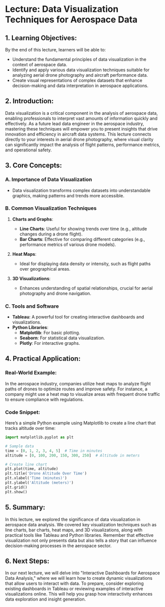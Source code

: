 # Lecture: Data Visualization Techniques for Aerospace Data

## 1. Learning Objectives:
By the end of this lecture, learners will be able to:
- Understand the fundamental principles of data visualization in the context of aerospace data.
- Identify and apply various data visualization techniques suitable for analyzing aerial drone photography and aircraft performance data.
- Create visual representations of complex datasets that enhance decision-making and data interpretation in aerospace applications.

## 2. Introduction:
Data visualization is a critical component in the analysis of aerospace data, enabling professionals to interpret vast amounts of information quickly and effectively. As a future lead data engineer in the aerospace industry, mastering these techniques will empower you to present insights that drive innovation and efficiency in aircraft data systems. This lecture connects directly to your interests in aerial drone photography, where visual clarity can significantly impact the analysis of flight patterns, performance metrics, and operational safety.

## 3. Core Concepts:
### A. Importance of Data Visualization
- Data visualization transforms complex datasets into understandable graphics, making patterns and trends more accessible.
  
### B. Common Visualization Techniques
1. **Charts and Graphs**:
   - **Line Charts**: Useful for showing trends over time (e.g., altitude changes during a drone flight).
   - **Bar Charts**: Effective for comparing different categories (e.g., performance metrics of various drone models).

2. **Heat Maps**:
   - Ideal for displaying data density or intensity, such as flight paths over geographical areas.

3. **3D Visualizations**:
   - Enhances understanding of spatial relationships, crucial for aerial photography and drone navigation.

### C. Tools and Software
- **Tableau**: A powerful tool for creating interactive dashboards and visualizations.
- **Python Libraries**: 
  - **Matplotlib**: For basic plotting.
  - **Seaborn**: For statistical data visualization.
  - **Plotly**: For interactive graphs.

## 4. Practical Application:
### Real-World Example:
In the aerospace industry, companies utilize heat maps to analyze flight paths of drones to optimize routes and improve safety. For instance, a company might use a heat map to visualize areas with frequent drone traffic to ensure compliance with regulations.

### Code Snippet:
Here’s a simple Python example using Matplotlib to create a line chart that tracks altitude over time:

```python
import matplotlib.pyplot as plt

# Sample data
time = [0, 1, 2, 3, 4, 5]  # Time in minutes
altitude = [0, 100, 200, 150, 300, 250]  # Altitude in meters

# Create line chart
plt.plot(time, altitude)
plt.title('Drone Altitude Over Time')
plt.xlabel('Time (minutes)')
plt.ylabel('Altitude (meters)')
plt.grid()
plt.show()
```

## 5. Summary:
In this lecture, we explored the significance of data visualization in aerospace data analysis. We covered key visualization techniques such as line charts, bar charts, heat maps, and 3D visualizations, along with practical tools like Tableau and Python libraries. Remember that effective visualization not only presents data but also tells a story that can influence decision-making processes in the aerospace sector.

## 6. Next Steps:
In our next lecture, we will delve into "Interactive Dashboards for Aerospace Data Analysis," where we will learn how to create dynamic visualizations that allow users to interact with data. To prepare, consider exploring existing dashboards in Tableau or reviewing examples of interactive visualizations online. This will help you grasp how interactivity enhances data exploration and insight generation.